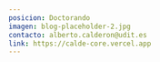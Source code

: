 ```yaml
---
posicion: Doctorando
imagen: blog-placeholder-2.jpg
contacto: alberto.calderon@udit.es
link: https://calde-core.vercel.app
---
```

